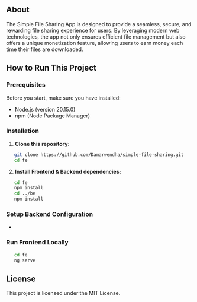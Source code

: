 ## About
The Simple File Sharing App is designed to provide a seamless, secure, and rewarding file sharing experience for users. By leveraging modern web technologies, the app not only ensures efficient file management but also offers a unique monetization feature, allowing users to earn money each time their files are downloaded.

## How to Run This Project
### Prerequisites
Before you start, make sure you have installed:
- Node.js (version 20.15.0)
- npm (Node Package Manager)

### Installation
1. **Clone this repository:**
```bash
   git clone https://github.com/Damarwendha/simple-file-sharing.git
   cd fe
```
2. **Install Frontend & Backend dependencies:**
```bash
   cd fe
   npm install
   cd ../be
   npm install
```

### Setup Backend Configuration
-

### Run Frontend Locally
```bash
   cd fe
   ng serve
```

## License
This project is licensed under the MIT License.
